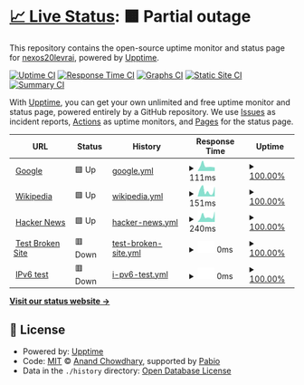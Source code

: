 # [📈 Live Status](https://https://nexos20levrai.github.io/upptime): <!--live status--> **🟧 Partial outage**

This repository contains the open-source uptime monitor and status page for [nexos20levrai](https://https://nexos20levrai.github.io/upptime), powered by [Upptime](https://github.com/upptime/upptime).

[![Uptime CI](https://github.com/nexos20levrai/Upptime/workflows/Uptime%20CI/badge.svg)](https://github.com/nexos20levrai/Upptime/actions?query=workflow%3A%22Uptime+CI%22)
[![Response Time CI](https://github.com/nexos20levrai/Upptime/workflows/Response%20Time%20CI/badge.svg)](https://github.com/nexos20levrai/Upptime/actions?query=workflow%3A%22Response+Time+CI%22)
[![Graphs CI](https://github.com/nexos20levrai/Upptime/workflows/Graphs%20CI/badge.svg)](https://github.com/nexos20levrai/Upptime/actions?query=workflow%3A%22Graphs+CI%22)
[![Static Site CI](https://github.com/nexos20levrai/Upptime/workflows/Static%20Site%20CI/badge.svg)](https://github.com/nexos20levrai/Upptime/actions?query=workflow%3A%22Static+Site+CI%22)
[![Summary CI](https://github.com/nexos20levrai/Upptime/workflows/Summary%20CI/badge.svg)](https://github.com/nexos20levrai/Upptime/actions?query=workflow%3A%22Summary+CI%22)

With [Upptime](https://upptime.js.org), you can get your own unlimited and free uptime monitor and status page, powered entirely by a GitHub repository. We use [Issues](https://github.com/nexos20levrai/Upptime/issues) as incident reports, [Actions](https://github.com/nexos20levrai/Upptime/actions) as uptime monitors, and [Pages](https://https://nexos20levrai.github.io/upptime) for the status page.

<!--start: status pages-->
<!-- This summary is generated by Upptime (https://github.com/upptime/upptime) -->
<!-- Do not edit this manually, your changes will be overwritten -->
<!-- prettier-ignore -->
| URL | Status | History | Response Time | Uptime |
| --- | ------ | ------- | ------------- | ------ |
| <img alt="" src="https://icons.duckduckgo.com/ip3/www.google.com.ico" height="13"> [Google](https://www.google.com) | 🟩 Up | [google.yml](https://github.com/nexos20levrai/Upptime/commits/HEAD/history/google.yml) | <details><summary><img alt="Response time graph" src="./graphs/google/response-time-week.png" height="20"> 111ms</summary><br><a href="https://nexos20levrai.github.io/Upptime/history/google"><img alt="Response time 119" src="https://img.shields.io/endpoint?url=https%3A%2F%2Fraw.githubusercontent.com%2Fnexos20levrai%2FUpptime%2FHEAD%2Fapi%2Fgoogle%2Fresponse-time.json"></a><br><a href="https://nexos20levrai.github.io/Upptime/history/google"><img alt="24-hour response time 131" src="https://img.shields.io/endpoint?url=https%3A%2F%2Fraw.githubusercontent.com%2Fnexos20levrai%2FUpptime%2FHEAD%2Fapi%2Fgoogle%2Fresponse-time-day.json"></a><br><a href="https://nexos20levrai.github.io/Upptime/history/google"><img alt="7-day response time 111" src="https://img.shields.io/endpoint?url=https%3A%2F%2Fraw.githubusercontent.com%2Fnexos20levrai%2FUpptime%2FHEAD%2Fapi%2Fgoogle%2Fresponse-time-week.json"></a><br><a href="https://nexos20levrai.github.io/Upptime/history/google"><img alt="30-day response time 102" src="https://img.shields.io/endpoint?url=https%3A%2F%2Fraw.githubusercontent.com%2Fnexos20levrai%2FUpptime%2FHEAD%2Fapi%2Fgoogle%2Fresponse-time-month.json"></a><br><a href="https://nexos20levrai.github.io/Upptime/history/google"><img alt="1-year response time 119" src="https://img.shields.io/endpoint?url=https%3A%2F%2Fraw.githubusercontent.com%2Fnexos20levrai%2FUpptime%2FHEAD%2Fapi%2Fgoogle%2Fresponse-time-year.json"></a></details> | <details><summary><a href="https://nexos20levrai.github.io/Upptime/history/google">100.00%</a></summary><a href="https://nexos20levrai.github.io/Upptime/history/google"><img alt="All-time uptime 100.00%" src="https://img.shields.io/endpoint?url=https%3A%2F%2Fraw.githubusercontent.com%2Fnexos20levrai%2FUpptime%2FHEAD%2Fapi%2Fgoogle%2Fuptime.json"></a><br><a href="https://nexos20levrai.github.io/Upptime/history/google"><img alt="24-hour uptime 100.00%" src="https://img.shields.io/endpoint?url=https%3A%2F%2Fraw.githubusercontent.com%2Fnexos20levrai%2FUpptime%2FHEAD%2Fapi%2Fgoogle%2Fuptime-day.json"></a><br><a href="https://nexos20levrai.github.io/Upptime/history/google"><img alt="7-day uptime 100.00%" src="https://img.shields.io/endpoint?url=https%3A%2F%2Fraw.githubusercontent.com%2Fnexos20levrai%2FUpptime%2FHEAD%2Fapi%2Fgoogle%2Fuptime-week.json"></a><br><a href="https://nexos20levrai.github.io/Upptime/history/google"><img alt="30-day uptime 100.00%" src="https://img.shields.io/endpoint?url=https%3A%2F%2Fraw.githubusercontent.com%2Fnexos20levrai%2FUpptime%2FHEAD%2Fapi%2Fgoogle%2Fuptime-month.json"></a><br><a href="https://nexos20levrai.github.io/Upptime/history/google"><img alt="1-year uptime 100.00%" src="https://img.shields.io/endpoint?url=https%3A%2F%2Fraw.githubusercontent.com%2Fnexos20levrai%2FUpptime%2FHEAD%2Fapi%2Fgoogle%2Fuptime-year.json"></a></details>
| <img alt="" src="https://icons.duckduckgo.com/ip3/en.wikipedia.org.ico" height="13"> [Wikipedia](https://en.wikipedia.org) | 🟩 Up | [wikipedia.yml](https://github.com/nexos20levrai/Upptime/commits/HEAD/history/wikipedia.yml) | <details><summary><img alt="Response time graph" src="./graphs/wikipedia/response-time-week.png" height="20"> 151ms</summary><br><a href="https://nexos20levrai.github.io/Upptime/history/wikipedia"><img alt="Response time 241" src="https://img.shields.io/endpoint?url=https%3A%2F%2Fraw.githubusercontent.com%2Fnexos20levrai%2FUpptime%2FHEAD%2Fapi%2Fwikipedia%2Fresponse-time.json"></a><br><a href="https://nexos20levrai.github.io/Upptime/history/wikipedia"><img alt="24-hour response time 355" src="https://img.shields.io/endpoint?url=https%3A%2F%2Fraw.githubusercontent.com%2Fnexos20levrai%2FUpptime%2FHEAD%2Fapi%2Fwikipedia%2Fresponse-time-day.json"></a><br><a href="https://nexos20levrai.github.io/Upptime/history/wikipedia"><img alt="7-day response time 151" src="https://img.shields.io/endpoint?url=https%3A%2F%2Fraw.githubusercontent.com%2Fnexos20levrai%2FUpptime%2FHEAD%2Fapi%2Fwikipedia%2Fresponse-time-week.json"></a><br><a href="https://nexos20levrai.github.io/Upptime/history/wikipedia"><img alt="30-day response time 212" src="https://img.shields.io/endpoint?url=https%3A%2F%2Fraw.githubusercontent.com%2Fnexos20levrai%2FUpptime%2FHEAD%2Fapi%2Fwikipedia%2Fresponse-time-month.json"></a><br><a href="https://nexos20levrai.github.io/Upptime/history/wikipedia"><img alt="1-year response time 241" src="https://img.shields.io/endpoint?url=https%3A%2F%2Fraw.githubusercontent.com%2Fnexos20levrai%2FUpptime%2FHEAD%2Fapi%2Fwikipedia%2Fresponse-time-year.json"></a></details> | <details><summary><a href="https://nexos20levrai.github.io/Upptime/history/wikipedia">100.00%</a></summary><a href="https://nexos20levrai.github.io/Upptime/history/wikipedia"><img alt="All-time uptime 100.00%" src="https://img.shields.io/endpoint?url=https%3A%2F%2Fraw.githubusercontent.com%2Fnexos20levrai%2FUpptime%2FHEAD%2Fapi%2Fwikipedia%2Fuptime.json"></a><br><a href="https://nexos20levrai.github.io/Upptime/history/wikipedia"><img alt="24-hour uptime 100.00%" src="https://img.shields.io/endpoint?url=https%3A%2F%2Fraw.githubusercontent.com%2Fnexos20levrai%2FUpptime%2FHEAD%2Fapi%2Fwikipedia%2Fuptime-day.json"></a><br><a href="https://nexos20levrai.github.io/Upptime/history/wikipedia"><img alt="7-day uptime 100.00%" src="https://img.shields.io/endpoint?url=https%3A%2F%2Fraw.githubusercontent.com%2Fnexos20levrai%2FUpptime%2FHEAD%2Fapi%2Fwikipedia%2Fuptime-week.json"></a><br><a href="https://nexos20levrai.github.io/Upptime/history/wikipedia"><img alt="30-day uptime 100.00%" src="https://img.shields.io/endpoint?url=https%3A%2F%2Fraw.githubusercontent.com%2Fnexos20levrai%2FUpptime%2FHEAD%2Fapi%2Fwikipedia%2Fuptime-month.json"></a><br><a href="https://nexos20levrai.github.io/Upptime/history/wikipedia"><img alt="1-year uptime 100.00%" src="https://img.shields.io/endpoint?url=https%3A%2F%2Fraw.githubusercontent.com%2Fnexos20levrai%2FUpptime%2FHEAD%2Fapi%2Fwikipedia%2Fuptime-year.json"></a></details>
| <img alt="" src="https://icons.duckduckgo.com/ip3/news.ycombinator.com.ico" height="13"> [Hacker News](https://news.ycombinator.com) | 🟩 Up | [hacker-news.yml](https://github.com/nexos20levrai/Upptime/commits/HEAD/history/hacker-news.yml) | <details><summary><img alt="Response time graph" src="./graphs/hacker-news/response-time-week.png" height="20"> 240ms</summary><br><a href="https://nexos20levrai.github.io/Upptime/history/hacker-news"><img alt="Response time 334" src="https://img.shields.io/endpoint?url=https%3A%2F%2Fraw.githubusercontent.com%2Fnexos20levrai%2FUpptime%2FHEAD%2Fapi%2Fhacker-news%2Fresponse-time.json"></a><br><a href="https://nexos20levrai.github.io/Upptime/history/hacker-news"><img alt="24-hour response time 307" src="https://img.shields.io/endpoint?url=https%3A%2F%2Fraw.githubusercontent.com%2Fnexos20levrai%2FUpptime%2FHEAD%2Fapi%2Fhacker-news%2Fresponse-time-day.json"></a><br><a href="https://nexos20levrai.github.io/Upptime/history/hacker-news"><img alt="7-day response time 240" src="https://img.shields.io/endpoint?url=https%3A%2F%2Fraw.githubusercontent.com%2Fnexos20levrai%2FUpptime%2FHEAD%2Fapi%2Fhacker-news%2Fresponse-time-week.json"></a><br><a href="https://nexos20levrai.github.io/Upptime/history/hacker-news"><img alt="30-day response time 307" src="https://img.shields.io/endpoint?url=https%3A%2F%2Fraw.githubusercontent.com%2Fnexos20levrai%2FUpptime%2FHEAD%2Fapi%2Fhacker-news%2Fresponse-time-month.json"></a><br><a href="https://nexos20levrai.github.io/Upptime/history/hacker-news"><img alt="1-year response time 334" src="https://img.shields.io/endpoint?url=https%3A%2F%2Fraw.githubusercontent.com%2Fnexos20levrai%2FUpptime%2FHEAD%2Fapi%2Fhacker-news%2Fresponse-time-year.json"></a></details> | <details><summary><a href="https://nexos20levrai.github.io/Upptime/history/hacker-news">100.00%</a></summary><a href="https://nexos20levrai.github.io/Upptime/history/hacker-news"><img alt="All-time uptime 100.00%" src="https://img.shields.io/endpoint?url=https%3A%2F%2Fraw.githubusercontent.com%2Fnexos20levrai%2FUpptime%2FHEAD%2Fapi%2Fhacker-news%2Fuptime.json"></a><br><a href="https://nexos20levrai.github.io/Upptime/history/hacker-news"><img alt="24-hour uptime 100.00%" src="https://img.shields.io/endpoint?url=https%3A%2F%2Fraw.githubusercontent.com%2Fnexos20levrai%2FUpptime%2FHEAD%2Fapi%2Fhacker-news%2Fuptime-day.json"></a><br><a href="https://nexos20levrai.github.io/Upptime/history/hacker-news"><img alt="7-day uptime 100.00%" src="https://img.shields.io/endpoint?url=https%3A%2F%2Fraw.githubusercontent.com%2Fnexos20levrai%2FUpptime%2FHEAD%2Fapi%2Fhacker-news%2Fuptime-week.json"></a><br><a href="https://nexos20levrai.github.io/Upptime/history/hacker-news"><img alt="30-day uptime 100.00%" src="https://img.shields.io/endpoint?url=https%3A%2F%2Fraw.githubusercontent.com%2Fnexos20levrai%2FUpptime%2FHEAD%2Fapi%2Fhacker-news%2Fuptime-month.json"></a><br><a href="https://nexos20levrai.github.io/Upptime/history/hacker-news"><img alt="1-year uptime 100.00%" src="https://img.shields.io/endpoint?url=https%3A%2F%2Fraw.githubusercontent.com%2Fnexos20levrai%2FUpptime%2FHEAD%2Fapi%2Fhacker-news%2Fuptime-year.json"></a></details>
| <img alt="" src="https://icons.duckduckgo.com/ip3/thissitedoesnotexist.koj.co.ico" height="13"> [Test Broken Site](https://thissitedoesnotexist.koj.co) | 🟥 Down | [test-broken-site.yml](https://github.com/nexos20levrai/Upptime/commits/HEAD/history/test-broken-site.yml) | <details><summary><img alt="Response time graph" src="./graphs/test-broken-site/response-time-week.png" height="20"> 0ms</summary><br><a href="https://nexos20levrai.github.io/Upptime/history/test-broken-site"><img alt="Response time 0" src="https://img.shields.io/endpoint?url=https%3A%2F%2Fraw.githubusercontent.com%2Fnexos20levrai%2FUpptime%2FHEAD%2Fapi%2Ftest-broken-site%2Fresponse-time.json"></a><br><a href="https://nexos20levrai.github.io/Upptime/history/test-broken-site"><img alt="24-hour response time 0" src="https://img.shields.io/endpoint?url=https%3A%2F%2Fraw.githubusercontent.com%2Fnexos20levrai%2FUpptime%2FHEAD%2Fapi%2Ftest-broken-site%2Fresponse-time-day.json"></a><br><a href="https://nexos20levrai.github.io/Upptime/history/test-broken-site"><img alt="7-day response time 0" src="https://img.shields.io/endpoint?url=https%3A%2F%2Fraw.githubusercontent.com%2Fnexos20levrai%2FUpptime%2FHEAD%2Fapi%2Ftest-broken-site%2Fresponse-time-week.json"></a><br><a href="https://nexos20levrai.github.io/Upptime/history/test-broken-site"><img alt="30-day response time 0" src="https://img.shields.io/endpoint?url=https%3A%2F%2Fraw.githubusercontent.com%2Fnexos20levrai%2FUpptime%2FHEAD%2Fapi%2Ftest-broken-site%2Fresponse-time-month.json"></a><br><a href="https://nexos20levrai.github.io/Upptime/history/test-broken-site"><img alt="1-year response time 0" src="https://img.shields.io/endpoint?url=https%3A%2F%2Fraw.githubusercontent.com%2Fnexos20levrai%2FUpptime%2FHEAD%2Fapi%2Ftest-broken-site%2Fresponse-time-year.json"></a></details> | <details><summary><a href="https://nexos20levrai.github.io/Upptime/history/test-broken-site">100.00%</a></summary><a href="https://nexos20levrai.github.io/Upptime/history/test-broken-site"><img alt="All-time uptime 100.00%" src="https://img.shields.io/endpoint?url=https%3A%2F%2Fraw.githubusercontent.com%2Fnexos20levrai%2FUpptime%2FHEAD%2Fapi%2Ftest-broken-site%2Fuptime.json"></a><br><a href="https://nexos20levrai.github.io/Upptime/history/test-broken-site"><img alt="24-hour uptime 100.00%" src="https://img.shields.io/endpoint?url=https%3A%2F%2Fraw.githubusercontent.com%2Fnexos20levrai%2FUpptime%2FHEAD%2Fapi%2Ftest-broken-site%2Fuptime-day.json"></a><br><a href="https://nexos20levrai.github.io/Upptime/history/test-broken-site"><img alt="7-day uptime 100.00%" src="https://img.shields.io/endpoint?url=https%3A%2F%2Fraw.githubusercontent.com%2Fnexos20levrai%2FUpptime%2FHEAD%2Fapi%2Ftest-broken-site%2Fuptime-week.json"></a><br><a href="https://nexos20levrai.github.io/Upptime/history/test-broken-site"><img alt="30-day uptime 100.00%" src="https://img.shields.io/endpoint?url=https%3A%2F%2Fraw.githubusercontent.com%2Fnexos20levrai%2FUpptime%2FHEAD%2Fapi%2Ftest-broken-site%2Fuptime-month.json"></a><br><a href="https://nexos20levrai.github.io/Upptime/history/test-broken-site"><img alt="1-year uptime 100.00%" src="https://img.shields.io/endpoint?url=https%3A%2F%2Fraw.githubusercontent.com%2Fnexos20levrai%2FUpptime%2FHEAD%2Fapi%2Ftest-broken-site%2Fuptime-year.json"></a></details>
| <img alt="" src="https://icons.duckduckgo.com/ip3/null.ico" height="13"> [IPv6 test](forwardemail.net) | 🟥 Down | [i-pv6-test.yml](https://github.com/nexos20levrai/Upptime/commits/HEAD/history/i-pv6-test.yml) | <details><summary><img alt="Response time graph" src="./graphs/i-pv6-test/response-time-week.png" height="20"> 0ms</summary><br><a href="https://nexos20levrai.github.io/Upptime/history/i-pv6-test"><img alt="Response time 0" src="https://img.shields.io/endpoint?url=https%3A%2F%2Fraw.githubusercontent.com%2Fnexos20levrai%2FUpptime%2FHEAD%2Fapi%2Fi-pv6-test%2Fresponse-time.json"></a><br><a href="https://nexos20levrai.github.io/Upptime/history/i-pv6-test"><img alt="24-hour response time 0" src="https://img.shields.io/endpoint?url=https%3A%2F%2Fraw.githubusercontent.com%2Fnexos20levrai%2FUpptime%2FHEAD%2Fapi%2Fi-pv6-test%2Fresponse-time-day.json"></a><br><a href="https://nexos20levrai.github.io/Upptime/history/i-pv6-test"><img alt="7-day response time 0" src="https://img.shields.io/endpoint?url=https%3A%2F%2Fraw.githubusercontent.com%2Fnexos20levrai%2FUpptime%2FHEAD%2Fapi%2Fi-pv6-test%2Fresponse-time-week.json"></a><br><a href="https://nexos20levrai.github.io/Upptime/history/i-pv6-test"><img alt="30-day response time 0" src="https://img.shields.io/endpoint?url=https%3A%2F%2Fraw.githubusercontent.com%2Fnexos20levrai%2FUpptime%2FHEAD%2Fapi%2Fi-pv6-test%2Fresponse-time-month.json"></a><br><a href="https://nexos20levrai.github.io/Upptime/history/i-pv6-test"><img alt="1-year response time 0" src="https://img.shields.io/endpoint?url=https%3A%2F%2Fraw.githubusercontent.com%2Fnexos20levrai%2FUpptime%2FHEAD%2Fapi%2Fi-pv6-test%2Fresponse-time-year.json"></a></details> | <details><summary><a href="https://nexos20levrai.github.io/Upptime/history/i-pv6-test">100.00%</a></summary><a href="https://nexos20levrai.github.io/Upptime/history/i-pv6-test"><img alt="All-time uptime 100.00%" src="https://img.shields.io/endpoint?url=https%3A%2F%2Fraw.githubusercontent.com%2Fnexos20levrai%2FUpptime%2FHEAD%2Fapi%2Fi-pv6-test%2Fuptime.json"></a><br><a href="https://nexos20levrai.github.io/Upptime/history/i-pv6-test"><img alt="24-hour uptime 100.00%" src="https://img.shields.io/endpoint?url=https%3A%2F%2Fraw.githubusercontent.com%2Fnexos20levrai%2FUpptime%2FHEAD%2Fapi%2Fi-pv6-test%2Fuptime-day.json"></a><br><a href="https://nexos20levrai.github.io/Upptime/history/i-pv6-test"><img alt="7-day uptime 100.00%" src="https://img.shields.io/endpoint?url=https%3A%2F%2Fraw.githubusercontent.com%2Fnexos20levrai%2FUpptime%2FHEAD%2Fapi%2Fi-pv6-test%2Fuptime-week.json"></a><br><a href="https://nexos20levrai.github.io/Upptime/history/i-pv6-test"><img alt="30-day uptime 100.00%" src="https://img.shields.io/endpoint?url=https%3A%2F%2Fraw.githubusercontent.com%2Fnexos20levrai%2FUpptime%2FHEAD%2Fapi%2Fi-pv6-test%2Fuptime-month.json"></a><br><a href="https://nexos20levrai.github.io/Upptime/history/i-pv6-test"><img alt="1-year uptime 100.00%" src="https://img.shields.io/endpoint?url=https%3A%2F%2Fraw.githubusercontent.com%2Fnexos20levrai%2FUpptime%2FHEAD%2Fapi%2Fi-pv6-test%2Fuptime-year.json"></a></details>

<!--end: status pages-->

[**Visit our status website →**](https://https://nexos20levrai.github.io/upptime)

## 📄 License

- Powered by: [Upptime](https://github.com/upptime/upptime)
- Code: [MIT](./LICENSE) © [Anand Chowdhary](https://anandchowdhary.com), supported by [Pabio](https://pabio.com)
- Data in the `./history` directory: [Open Database License](https://opendatacommons.org/licenses/odbl/1-0/)
